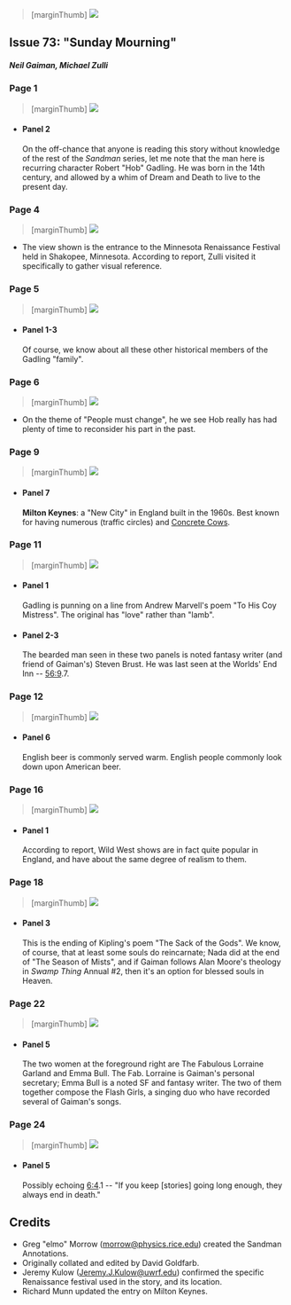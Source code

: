 > [marginThumb] ![](thumbnails/sandman.73/page00.jpg)

## Issue 73: "Sunday Mourning"

##### Neil Gaiman, Michael Zulli

### Page 1

> [marginThumb] ![](thumbnails/sandman.73/page01.jpg)

- #### Panel 2

  On the off-chance that anyone is reading this story without knowledge of the rest of the _Sandman_ series, let me note that the man here is recurring character Robert "Hob" Gadling. He was born in the 14th century, and allowed by a whim of Dream and Death to live to the present day.

### Page 4

> [marginThumb] ![](thumbnails/sandman.73/page04.jpg)

- The view shown is the entrance to the Minnesota Renaissance Festival held in Shakopee, Minnesota. According to report, Zulli visited it specifically to gather visual reference.

### Page 5

> [marginThumb] ![](thumbnails/sandman.73/page05.jpg)

- #### Panel 1-3

  Of course, we know about all these other historical members of the Gadling "family".

### Page 6

> [marginThumb] ![](thumbnails/sandman.73/page06.jpg)

- On the theme of "People must change", he we see Hob really has had plenty of time to reconsider his part in the past.

### Page 9

> [marginThumb] ![](thumbnails/sandman.73/page09.jpg)

- #### Panel 7

  **Milton Keynes**: a "New City" in England built in the 1960s. Best known for having numerous (traffic circles) and [Concrete Cows](https://en.wikipedia.org/wiki/Concrete_Cows).

### Page 11

> [marginThumb] ![](thumbnails/sandman.73/page11.jpg)

- #### Panel 1

  Gadling is punning on a line from Andrew Marvell's poem "To His Coy Mistress". The original has "love" rather than "lamb".

- #### Panel 2-3

  The bearded man seen in these two panels is noted fantasy writer (and friend of Gaiman's) Steven Brust. He was last seen at the Worlds' End Inn -- [56:9](sandman.56.md#page-9).7.

### Page 12

> [marginThumb] ![](thumbnails/sandman.73/page12.jpg)

- #### Panel 6

  English beer is commonly served warm. English people commonly look down upon American beer.

### Page 16

> [marginThumb] ![](thumbnails/sandman.73/page16.jpg)

- #### Panel 1

  According to report, Wild West shows are in fact quite popular in England, and have about the same degree of realism to them.

### Page 18

> [marginThumb] ![](thumbnails/sandman.73/page18.jpg)

- #### Panel 3

  This is the ending of Kipling's poem "The Sack of the Gods". We know, of course, that at least some souls do reincarnate; Nada did at the end of "The Season of Mists", and if Gaiman follows Alan Moore's theology in _Swamp Thing_ Annual #2, then it's an option for blessed souls in Heaven.

### Page 22

> [marginThumb] ![](thumbnails/sandman.73/page22.jpg)

- #### Panel 5

  The two women at the foreground right are The Fabulous Lorraine Garland and Emma Bull. The Fab. Lorraine is Gaiman's personal secretary; Emma Bull is a noted SF and fantasy writer. The two of them together compose the Flash Girls, a singing duo who have recorded several of Gaiman's songs.

### Page 24

> [marginThumb] ![](thumbnails/sandman.73/page24.jpg)

- #### Panel 5

  Possibly echoing [6:4](sandman.06.md#page-4).1 -- "If you keep [stories] going long enough, they always end in death."

## Credits

- Greg "elmo" Morrow (morrow@physics.rice.edu) created the Sandman Annotations.
- Originally collated and edited by David Goldfarb.
- Jeremy Kulow (Jeremy.J.Kulow@uwrf.edu) confirmed the specific Renaissance festival used in the story, and its location.
- Richard Munn updated the entry on Milton Keynes.
